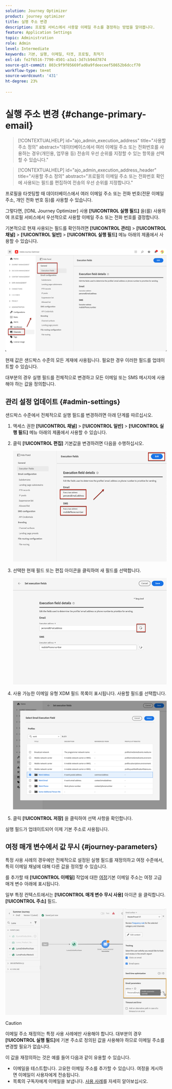 ```yaml
---
solution: Journey Optimizer
product: journey optimizer
title: 실행 주소 변경
description: 프로필 서비스에서 사용할 이메일 주소를 결정하는 방법을 알아봅니다.
feature: Application Settings
topic: Administration
role: Admin
level: Intermediate
keywords: 기본, 실행, 이메일, 타겟, 프로필, 최적기
exl-id: fe2f6516-7790-4501-a3a1-3d7cb94d7874
source-git-commit: 803c9f9f05669fad0a9fdeeceef58652b6dccf70
workflow-type: tm+mt
source-wordcount: '431'
ht-degree: 23%

---
```


# 실행 주소 변경 {#change-primary-email}

>[!CONTEXTUALHELP]
>id="ajo_admin_execution_address"
>title="사용할 주소 정의"
>abstract="데이터베이스에서 여러 이메일 주소 또는 전화번호를 사용하는 경우(개인용, 업무용 등) 전송의 우선 순위를 지정할 수 있는 항목을 선택할 수 있습니다."

>[!CONTEXTUALHELP]
>id="ajo_admin_execution_address_header"
>title="사용할 주소 정의"
>abstract="프로필의 이메일 주소 또는 전화번호 확인에 사용되는 필드를 편집하여 전송의 우선 순위를 지정합니다."

프로필을 타겟팅할 때 데이터베이스에서 여러 이메일 주소 또는 전화 번호(전문 이메일 주소, 개인 전화 번호 등)를 사용할 수 있습니다.

그렇다면, [!DNL Journey Optimizer] 사용 **[!UICONTROL 실행 필드]** 을(를) 사용하여 프로필 서비스에서 우선적으로 사용할 이메일 주소 또는 전화 번호를 결정합니다.

기본적으로 현재 사용되는 필드를 확인하려면 **[!UICONTROL 관리]** > **[!UICONTROL 채널]** > **[!UICONTROL 일반]** > **[!UICONTROL 실행 필드]** 메뉴 아래의 제품에서 사용할 수 있습니다.

![](assets/primary-address-execution-fields.png)

현재 값은 샌드박스 수준의 모든 게재에 사용됩니다. 필요한 경우 이러한 필드를 업데이트할 수 있습니다.

대부분의 경우 실행 필드를 전체적으로 변경하고 모든 이메일 또는 SMS 메시지에 사용해야 하는 값을 정의합니다. <!--[Learn how](#admin-settings)-->

<!--In some specific use cases only, you can override the value set globally and define a different value at the journey level. [Learn more](#journey-parameters)-->

## 관리 설정 업데이트 {#admin-settings}

샌드박스 수준에서 전체적으로 실행 필드를 변경하려면 아래 단계를 따르십시오.

1. 액세스 권한  **[!UICONTROL 채널]** > **[!UICONTROL 일반]** > **[!UICONTROL 실행 필드]** 메뉴 아래의 제품에서 사용할 수 있습니다.

1. 클릭 **[!UICONTROL 편집]** 기본값을 변경하려면 다음을 수행하십시오.

   ![](assets/primary-address.png)

1. 선택한 현재 필드 또는 편집 아이콘을 클릭하여 새 필드를 선택합니다.

   ![](assets/primary-address-edit.png)

1. 사용 가능한 이메일 유형 XDM 필드 목록이 표시됩니다. 사용할 필드를 선택합니다.

   ![](assets/primary-address-select-field.png)

1. 클릭 **[!UICONTROL 저장]** 을 클릭하여 선택 사항을 확인합니다.

실행 필드가 업데이트되어 이제 기본 주소로 사용됩니다.

<!--1. You can also select an additional field to use as secondary email address. This allows you to determine which field to use if the primary field is empty for a profile. -->

## 여정 매개 변수에서 값 무시 {#journey-parameters}

특정 사용 사례의 경우에만 전체적으로 설정된 실행 필드를 재정의하고 여정 수준에서, 특히 이메일 채널에 대해 다른 값을 정의할 수 있습니다.

를 추가할 때 **[!UICONTROL 이메일]** 작업에 대한 [여정](../email/create-email.md#create-email-journey-campaign)기본 이메일 주소는 여정 고급 매개 변수 아래에 표시됩니다.

일부 특정 컨텍스트에서는 **[!UICONTROL 매개 변수 무시 사용]** 아이콘 을 클릭합니다. **[!UICONTROL 주소]** 필드.

![](assets/journey-enable-parameter-override.png)

>[!CAUTION]
>
>이메일 주소 재정의는 특정 사용 사례에만 사용해야 합니다. 대부분의 경우 **[!UICONTROL 실행 필드]**&#x200B;에 기본 주소로 정의된 값을 사용해야 하므로 이메일 주소를 변경할 필요가 없습니다.

이 값을 재정의하는 것은 예를 들어 다음과 같이 유용할 수 있습니다.

* 이메일을 테스트합니다. 고유한 이메일 주소를 추가할 수 있습니다. 여정을 게시하면 이메일이 사용자에게 전송됩니다.
* 목록의 구독자에게 이메일을 보냅니다. [사용 사례](../building-journeys/message-to-subscribers-uc.md)를 자세히 알아보십시오.
